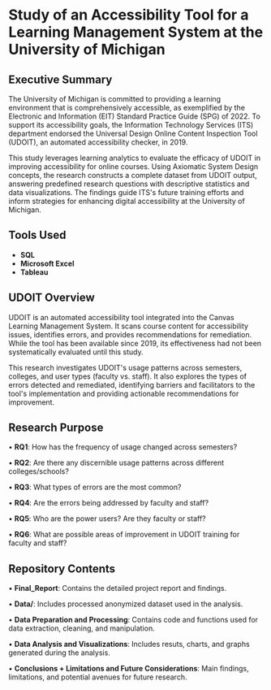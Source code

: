# Study of an Accessibility Tool for a Learning Management System at the University of Michigan

## Executive Summary
The University of Michigan is committed to providing a learning environment that is comprehensively accessible, as exemplified by the Electronic and Information (EIT) Standard Practice Guide (SPG) of 2022. To support its accessibility goals, the Information Technology Services (ITS) department endorsed the Universal Design Online Content Inspection Tool (UDOIT), an automated accessibility checker, in 2019.

This study leverages learning analytics to evaluate the efficacy of UDOIT in improving accessibility for online courses. Using Axiomatic System Design concepts, the research constructs a complete dataset from UDOIT output, answering predefined research questions with descriptive statistics and data visualizations. The findings guide ITS's future training efforts and inform strategies for enhancing digital accessibility at the University of Michigan.

<h2>Tools Used</h2>

- <b>SQL</b> 
- <b>Microsoft Excel</b>
- <b>Tableau</b>

## UDOIT Overview
UDOIT is an automated accessibility tool integrated into the Canvas Learning Management System. It scans course content for accessibility issues, identifies errors, and provides recommendations for remediation. While the tool has been available since 2019, its effectiveness had not been systematically evaluated until this study.

This research investigates UDOIT's usage patterns across semesters, colleges, and user types (faculty vs. staff). It also explores the types of errors detected and remediated, identifying barriers and facilitators to the tool's implementation and providing actionable recommendations for improvement.

## Research Purpose
• **RQ1**: How has the frequency of usage changed across semesters?

• **RQ2**: Are there any discernible usage patterns across different colleges/schools? 

• **RQ3**: What types of errors are the most common?

• **RQ4**: Are the errors being addressed by faculty and staff? 

• **RQ5**: Who are the power users? Are they faculty or staff? 

• **RQ6**: What are possible areas of improvement in UDOIT training for faculty and staff?

## Repository Contents
• **Final_Report**: Contains the detailed project report and findings.

• **Data/**: Includes processed anonymized dataset used in the analysis.

• **Data Preparation and Processing**: Contains code and functions used for data extraction, cleaning, and manipulation.

• **Data Analysis and Visualizations**: Includes resuts, charts, and graphs generated during the analysis.

• **Conclusions + Limitations and Future Considerations**: Main findings, limitations, and potential avenues for future research.

